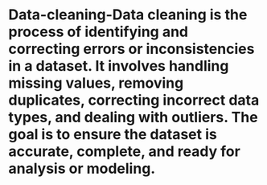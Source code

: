 # Data-cleaning-Data cleaning is the process of identifying and correcting errors or inconsistencies in a dataset. It involves handling missing values, removing duplicates, correcting incorrect data types, and dealing with outliers. The goal is to ensure the dataset is accurate, complete, and ready for analysis or modeling.
